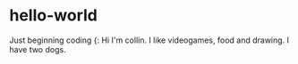 # hello-world
Just beginning coding {:
Hi I'm collin. I like videogames, food and drawing. I have two dogs. 
